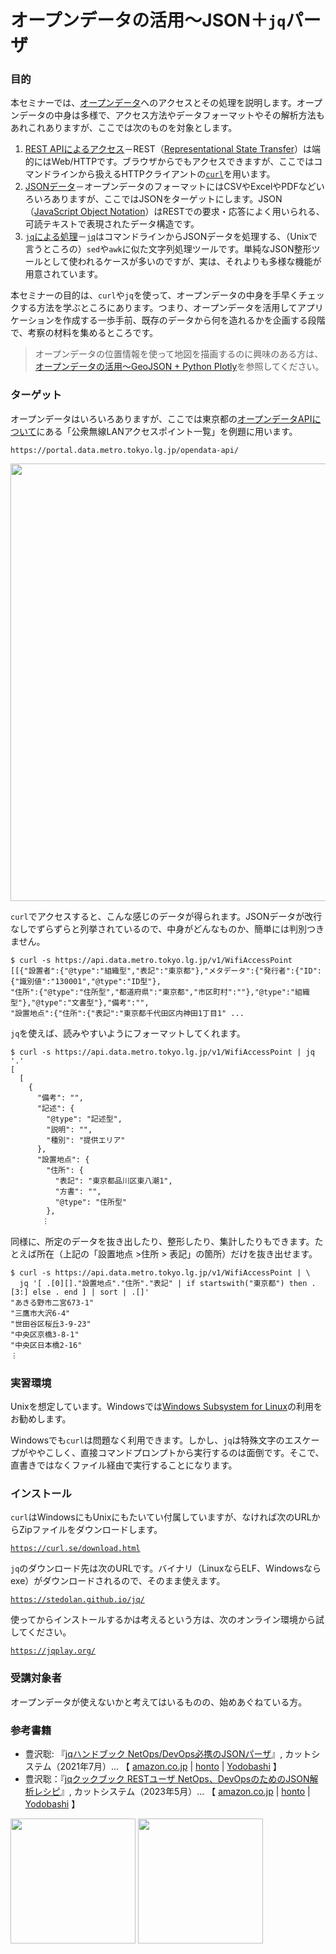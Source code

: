 # オープンデータの活用～JSON＋`jq`パーザ

### 目的

本セミナーでは、[オープンデータ](https://ja.wikipedia.org/wiki/オープンデータ "LINK")へのアクセスとその処理を説明します。オープンデータの中身は多様で、アクセス方法やデータフォーマットやその解析方法もあれこれありますが、ここでは次のものを対象とします。

1. [REST APIによるアクセス](./01-Rest.md "INTERNAL")－REST（[Representational State Transfer](https://ja.wikipedia.org/wiki/Representational_State_Transfer "LINK")）は端的にはWeb/HTTPです。ブラウザからでもアクセスできますが、ここではコマンドラインから扱えるHTTPクライアントの[`curl`](https://curl.se/docs/manpage.html "LINK")を用います。
2. [JSONデータ](./02-Json.md "INTERNAL")－オープンデータのフォーマットにはCSVやExcelやPDFなどいろいろありますが、ここではJSONをターゲットにします。JSON（[JavaScript Object Notation](https://www.rfc-editor.org/rfc/rfc8259 "LINK")）はRESTでの要求・応答によく用いられる、可読テキストで表現されたデータ構造です。
3. [`jq`による処理](./03-Jq.md "INTERNAL")－[`jq`](https://stedolan.github.io/jq/manual/v1.6/ "LINK")はコマンドラインからJSONデータを処理する、（Unixで言うところの）`sed`や`awk`に似た文字列処理ツールです。単純なJSON整形ツールとして使われるケースが多いのですが、実は、それよりも多様な機能が用意されています。

本セミナーの目的は、`curl`や`jq`を使って、オープンデータの中身を手早くチェックする方法を学ぶところにあります。つまり、オープンデータを活用してアプリケーションを作成する一歩手前、既存のデータから何を造れるかを企画する段階で、考察の材料を集めるところです。

> オープンデータの位置情報を使って地図を描画するのに興味のある方は、[オープンデータの活用～GeoJSON + Python Plotly](../OpenData-Plotly "LINK")を参照してください。


### ターゲット

オープンデータはいろいろありますが、ここでは東京都の[オープンデータAPIについて](https://portal.data.metro.tokyo.lg.jp/opendata-api/ "LINK")にある「公衆無線LANアクセスポイント一覧」を例題に用います。

```https://portal.data.metro.tokyo.lg.jp/opendata-api/```

<img src="Images/TokyoOpenDataApi.png" width="700">

`curl`でアクセスすると、こんな感じのデータが得られます。JSONデータが改行なしでずらずらと列挙されているので、中身がどんなものか、簡単には判別つきません。

```
$ curl -s https://api.data.metro.tokyo.lg.jp/v1/WifiAccessPoint
[[{"設置者":{"@type":"組織型","表記":"東京都"},"メタデータ":{"発行者":{"ID":{"識別値":"130001","@type":"ID型"},
"住所":{"@type":"住所型","都道府県":"東京都","市区町村":""},"@type":"組織型"},"@type":"文書型"},"備考":"",
"設置地点":{"住所":{"表記":"東京都千代田区内神田1丁目1" ...
```

`jq`を使えば、読みやすいようにフォーマットしてくれます。

```
$ curl -s https://api.data.metro.tokyo.lg.jp/v1/WifiAccessPoint | jq '.'
[
  [
    {
      "備考": "",
      "記述": {
        "@type": "記述型",
        "説明": "",
        "種別": "提供エリア"
      },
      "設置地点": {
        "住所": {
          "表記": "東京都品川区東八潮1",
          "方書": "",
          "@type": "住所型"
        },
       ︙
```

同様に、所定のデータを抜き出したり、整形したり、集計したりもできます。たとえば所在（上記の「設置地点 >住所 > 表記」の箇所）だけを抜き出せます。

```
$ curl -s https://api.data.metro.tokyo.lg.jp/v1/WifiAccessPoint | \
  jq '[ .[0][]."設置地点"."住所"."表記" | if startswith("東京都") then .[3:] else . end ] | sort | .[]'
"あきる野市二宮673-1"
"三鷹市大沢6-4"
"世田谷区桜丘3-9-23"
"中央区京橋3-8-1"
"中央区日本橋2-16"
︙
```


### 実習環境

Unixを想定しています。Windowsでは[Windows Subsystem for Linux](https://docs.microsoft.com/en-us/windows/wsl/ "LINK")の利用をお勧めします。

Windowsでも`curl`は問題なく利用できます。しかし、`jq`は特殊文字のエスケープがややこしく、直接コマンドプロンプトから実行するのは面倒です。そこで、直書きではなくファイル経由で実行することになります。


### インストール

`curl`はWindowsにもUnixにもたいてい付属していますが、なければ次のURLからZipファイルをダウンロードします。

[`https://curl.se/download.html`](https://curl.se/download.html "LINK")

`jq`のダウンロード先は次のURLです。バイナリ（LinuxならELF、Windowsならexe）がダウンロードされるので、そのまま使えます。

[`https://stedolan.github.io/jq/`](https://stedolan.github.io/jq/ "LINK")


使ってからインストールするかは考えるという方は、次のオンライン環境から試してください。

[`https://jqplay.org/`](https://jqplay.org/ "LINK")


### 受講対象者

オープンデータが使えないかと考えてはいるものの、始めあぐねている方。


### 参考書籍

- 豊沢聡: 『[jqハンドブック NetOps/DevOps必携のJSONパーザ](https://www.cutt.co.jp/book/978-4-87783-491-3.html)』, カットシステム（2021年7月）... 【
  [amazon.co.jp](https://www.amazon.co.jp/dp/4877834915 "LINK") |
  [honto](https://honto.jp/netstore/pd-book_31037910.html "LINK") |
  [Yodobashi](https://www.yodobashi.com/product/100000009003450000/ "LINK") 
】
- 豊沢聡：『[jqクックブック RESTユーザ NetOps、DevOpsのためのJSON解析レシピ](https://www.cutt.co.jp/book/978-4-87783-508-8.html "LINK")』, カットシステム（2023年5月）... 【
  [amazon.co.jp](https://www.amazon.co.jp/dp/4877835083" "LINK") |
  [honto](https://honto.jp/netstore/pd-book_32427461.html "LINK") |
  [Yodobashi](https://www.yodobashi.com/product/100000009003710680/ "LINK") 
】

<img src="https://www.cutt.co.jp/book/images/978-4-87783-491-3.png" width="200"> <img src="https://www.cutt.co.jp/book/images/978-4-87783-508-8.png" width="200">
